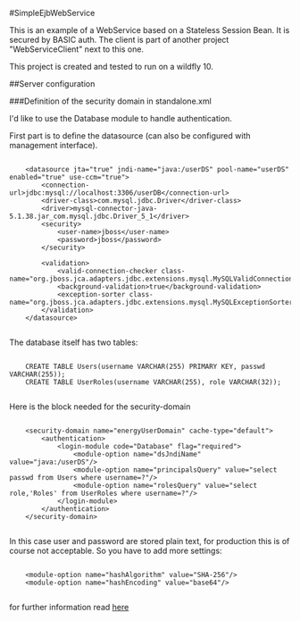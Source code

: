 #SimpleEjbWebService

This is an example of a WebService based on a Stateless Session Bean. It is secured by BASIC auth.
The client is part of another project "WebServiceClient" next to this one.

This project is created and tested to run on a wildfly 10.  

##Server configuration

###Definition of the security domain in standalone.xml

I'd like to use the Database module to handle authentication.

First part is to define the datasource (can also be configured with management interface).

```

    <datasource jta="true" jndi-name="java:/userDS" pool-name="userDS" enabled="true" use-ccm="true">
    	<connection-url>jdbc:mysql://localhost:3306/userDB</connection-url>
    	<driver-class>com.mysql.jdbc.Driver</driver-class>
    	<driver>mysql-connector-java-5.1.38.jar_com.mysql.jdbc.Driver_5_1</driver>
    	<security>
    		<user-name>jboss</user-name>
    		<password>jboss</password>
    	</security>
    	
    	<validation>
    		<valid-connection-checker class-name="org.jboss.jca.adapters.jdbc.extensions.mysql.MySQLValidConnectionChecker"/>
    		<background-validation>true</background-validation>
    		<exception-sorter class-name="org.jboss.jca.adapters.jdbc.extensions.mysql.MySQLExceptionSorter"/>
    	</validation>
    </datasource>
    
```

The database itself has two tables:

```

    CREATE TABLE Users(username VARCHAR(255) PRIMARY KEY, passwd VARCHAR(255));
    CREATE TABLE UserRoles(username VARCHAR(255), role VARCHAR(32));
     
```


Here is the block needed for the security-domain

```

    <security-domain name="energyUserDomain" cache-type="default">
    	<authentication>
    		<login-module code="Database" flag="required">
    			<module-option name="dsJndiName" value="java:/userDS"/>
    			<module-option name="principalsQuery" value="select passwd from Users where username=?"/>
    			<module-option name="rolesQuery" value="select role,'Roles' from UserRoles where username=?"/>
    		</login-module>
    	</authentication>
    </security-domain>


```
In this case user and password are stored plain text, for production this is of course not acceptable. So you have to add more settings: 

```

 	<module-option name="hashAlgorithm" value="SHA-256"/>
    <module-option name="hashEncoding" value="base64"/>
                            
```

for further information read [here](http://blog.eisele.net/2015/01/jdbc-realm-wildfly820-primefaces51.html) 


